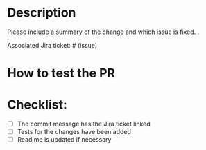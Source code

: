 # Description

Please include a summary of the change and which issue is fixed. .

Associated Jira ticket: # (issue)

# How to test the PR


# Checklist:

- [ ] The commit message has the Jira ticket linked
- [ ] Tests for the changes have been added
- [ ] Read.me is updated if necessary
